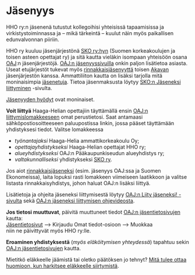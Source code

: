 # Jäsenyys

HHO ry:n jäsenenä tutustut kollegoihisi yhteisissä tapaamisissa ja virkistystoiminnassa ja – mikä tärkeintä – kuulut näin myös paikallisen edunvalvonnan piiriin.

HHO ry kuuluu jäsenjärjestönä [SKO ry:hyn](https://sko.oaj.fi/) (Suomen korkeakoulujen ja toisen asteen opettajat ry) ja sitä kautta vieläkin isompaan yhteisöön osana [OAJ](https://www.oaj.fi/):n jäsenjärjestöjä. [OAJ:n jäsenyyssivuilla](https://www.oaj.fi/jasenyys/) onkin paljon lisätietoa asiasta. Useat etujärjestöt tukevat myös [rinnakkaisjäsenyyttä](https://www.oaj.fi/jasenyys/liity-jaseneksi/rinnakkaisjasenyys/) toisen [Akavan](https://www.akava.fi/) jäsenjärjestön kanssa. Ammattiliiton kautta on lisäksi tarjolla mitä moninaisimpia [jäsenetuja](https://memberplus.fi/). Tietoa jäsenmaksusta löytyy [SKO:n Jäseneksi liittyminen](https://sko.oaj.fi/jaseneksi-liittyminen/) -sivulta.

[Jäsenyyden hyödyt](./jasenyyden-hyodyt.md) ovat moninaiset.

__Voit liittyä__ Haaga-Helian opettajiin täyttämällä ensin [OAJ:n liittymislomakkeeseen](https://omattiedot.oaj.fi/liity/) omat perustietosi. Saat antamaasi sähköpostiosoitteeseen paluupostissa linkin, jossa pääset täyttämään yhdistyksesi tiedot. Valitse lomakkeessa
* _työnantajaksi_ Haaga-Helia ammattikorkeakoulu Oy;
* _opettajayhdistykseksi_ Haaga-Helian opettajat HHO ry;
* _alueyhdistykseksi_ OAJ:n Pääkaupunkiseudun alueyhdistys ry;
* _valtakunnalliseksi_ yhdistykseksi [SKO ry](https://sko.oaj.fi/).

Jos aiot [rinnakkaisjäseneksi](https://sko.oaj.fi/jasenyys/rinnakkaisjasenyys/) (esim. jäsenyys OAJ:ssa ja Suomen Ekonomeissa), laita lopuksi rasti lomakkeen viimeiseen laatikkoon ja valitse listasta rinnakkaisyhdistys, johon haluat OAJ:n lisäksi liittyä.

Lisätietoja ja ohjeita jäseneksi liittymisestä löytyy [OAJ:n Liity jäseneksi! -sivulta](https://www.oaj.fi/jasenyys/liity-jaseneksi/) sekä [OAJ:n jäseneksi liittymisen ohjevideosta](https://www.oaj.fi/globalassets/jasenyys/liittymisprosessin-ohjevideo/liittymisen-ohjevideo-17.9.2021.mp4).

__Jos tietosi muuttuvat__, päivitä muuttuneet tiedot [OAJ:n jäsentietosivujen](https://www.oaj.fi/jasenyys/jasentietojen-yllapito/) kautta:<br/>
              [Jäsentietosivut](https://www.oaj.fi/jasenyys/jasentietojen-yllapito/) &longrightarrow; Kirjaudu Omat tiedot-osioon &longrightarrow; Muokkaa <br/>
niin ne päivittyvät myös HHO ry:lle.

__Eroaminen yhdistyksestä__ (_myös eläköitymisen yhteydessä_) tapahtuu sekin [OAJ:n jäsentietosivujen](https://www.oaj.fi/jasenyys/jasentietojen-yllapito/) kautta.

Mietitkö eläkkeelle jäämistä tai oletko päätöksen jo tehnyt? [Mitä tulee ottaa huomioon, kun harkitsee eläkkeelle siirtymistä](elakoityessa.md).
       
